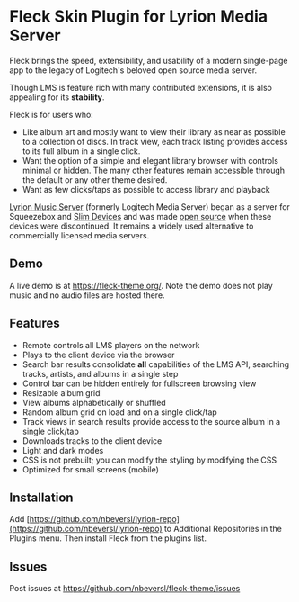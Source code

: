 # Fleck Skin Plugin for Lyrion Media Server

Fleck brings the speed, extensibility, and usability of a modern single-page app to the legacy of Logitech's beloved open source media server.

Though LMS is feature rich with many contributed extensions, it is also appealing for its **stability**.

Fleck is for users who:

- Like album art and mostly want to view their library as near as possible to a collection of discs. In track view, each track listing provides access to its full album in a single click.
- Want the option of a simple and elegant library browser with controls minimal or hidden. The many other features remain accessible through the default or any other theme desired.
- Want as few clicks/taps as possible to access library and playback

[Lyrion Music Server](https://lyrion.org/) (formerly Logitech Media Server) began as a server for Squeezebox and [Slim Devices](https://en.wikipedia.org/wiki/Squeezebox_(network_music_player)) and was made [open source](https://github.com/LMS-Community) when these devices were discontinued. It remains a widely used alternative to commercially licensed media servers.

## Demo

A live demo is at https://fleck-theme.org/. Note the demo does not play music and no audio files are hosted there.

## Features

- Remote controls all LMS players on the network
- Plays to the client device via the browser
- Search bar results consolidate **all** capabilities of the LMS API, searching tracks, artists, and albums in a single step
- Control bar can be hidden entirely for fullscreen browsing view
- Resizable album grid
- View albums alphabetically or shuffled
- Random album grid on load and on a single click/tap
- Track views in search results provide access to the source album in a single click/tap
- Downloads tracks to the client device
- Light and dark modes
- CSS is not prebuilt; you can modify the styling by modifying the CSS
- Optimized for small screens (mobile)

## Installation

Add [https://github.com/nbeversl/lyrion-repo](https://github.com/nbeversl/lyrion-repo) to Additional Repositories in the Plugins menu. Then install Fleck from the plugins list.

## Issues

Post issues at https://github.com/nbeversl/fleck-theme/issues
